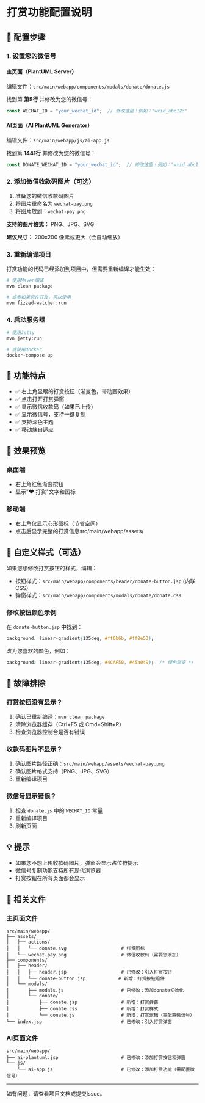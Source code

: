 # 打赏功能配置说明

## 📝 配置步骤

### 1. 设置您的微信号

#### 主页面（PlantUML Server）

编辑文件：`src/main/webapp/components/modals/donate/donate.js`

找到第 **第5行** 并修改为您的微信号：

```javascript
const WECHAT_ID = "your_wechat_id";  // 修改这里！例如："wxid_abc123"
```

#### AI页面（AI PlantUML Generator）

编辑文件：`src/main/webapp/js/ai-app.js`

找到第 **1441行** 并修改为您的微信号：

```javascript
const DONATE_WECHAT_ID = "your_wechat_id";  // 修改这里！例如："wxid_abc123"
```

### 2. 添加微信收款码图片（可选）

1. 准备您的微信收款码图片
2. 将图片重命名为 `wechat-pay.png`
3. 将图片放到：`wechat-pay.png`

**支持的图片格式：** PNG、JPG、SVG

**建议尺寸：** 200x200 像素或更大（会自动缩放）

### 3. 重新编译项目

打赏功能的代码已经添加到项目中，但需要重新编译才能生效：

```bash
# 使用Maven编译
mvn clean package

# 或者如果您在开发，可以使用
mvn fizzed-watcher:run
```

### 4. 启动服务器

```bash
# 使用Jetty
mvn jetty:run

# 或使用Docker
docker-compose up
```

## 🎨 功能特点

- ✅ 右上角显眼的打赏按钮（渐变色，带动画效果）
- ✅ 点击打开打赏弹窗
- ✅ 显示微信收款码（如果已上传）
- ✅ 显示微信号，支持一键复制
- ✅ 支持深色主题
- ✅ 移动端自适应

## 📱 效果预览

### 桌面端
- 右上角红色渐变按钮
- 显示"❤️ 打赏"文字和图标

### 移动端
- 右上角仅显示心形图标（节省空间）
- 点击后显示完整的打赏信息src/main/webapp/assets/

## 🎯 自定义样式（可选）

如果您想修改打赏按钮的样式，编辑：
- 按钮样式：`src/main/webapp/components/header/donate-button.jsp` (内联CSS)
- 弹窗样式：`src/main/webapp/components/modals/donate/donate.css`

### 修改按钮颜色示例

在 `donate-button.jsp` 中找到：
```css
background: linear-gradient(135deg, #ff6b6b, #ff8e53);
```

改为您喜欢的颜色，例如：
```css
background: linear-gradient(135deg, #4CAF50, #45a049);  /* 绿色渐变 */
```

## 🔧 故障排除

### 打赏按钮没有显示？
1. 确认已重新编译：`mvn clean package`
2. 清除浏览器缓存（Ctrl+F5 或 Cmd+Shift+R）
3. 检查浏览器控制台是否有错误

### 收款码图片不显示？
1. 确认图片路径正确：`src/main/webapp/assets/wechat-pay.png`
2. 确认图片格式支持（PNG、JPG、SVG）
3. 重新编译项目

### 微信号显示错误？
1. 检查 `donate.js` 中的 `WECHAT_ID` 常量
2. 重新编译项目
3. 刷新页面

## 💡 提示

- 如果您不想上传收款码图片，弹窗会显示占位符提示
- 微信号复制功能支持所有现代浏览器
- 打赏按钮在所有页面都会显示

## 📄 相关文件

### 主页面文件

```
src/main/webapp/
├── assets/
│   ├── actions/
│   │   └── donate.svg                    # 打赏图标
│   └── wechat-pay.png                    # 微信收款码（需要您添加）
├── components/
│   ├── header/
│   │   ├── header.jsp                    # 已修改：引入打赏按钮
│   │   └── donate-button.jsp            # 新增：打赏按钮组件
│   └── modals/
│       ├── modals.js                     # 已修改：添加donate初始化
│       └── donate/
│           ├── donate.jsp                # 新增：打赏弹窗
│           ├── donate.css                # 新增：打赏样式
│           └── donate.js                 # 新增：打赏逻辑（需配置微信号）
└── index.jsp                             # 已修改：引入打赏弹窗
```

### AI页面文件

```
src/main/webapp/
├── ai-plantuml.jsp                       # 已修改：添加打赏按钮和弹窗
└── js/
    └── ai-app.js                         # 已修改：添加打赏功能（需配置微信号）
```

---

如有问题，请查看项目文档或提交Issue。

